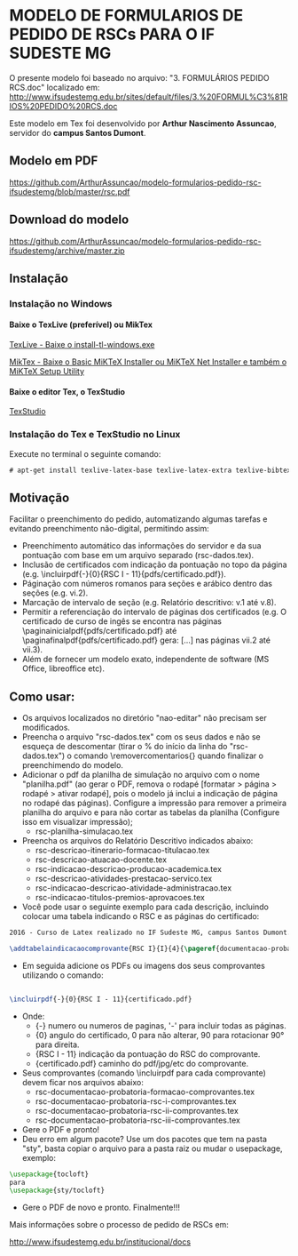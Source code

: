 # MODELO DE FORMULARIOS DE PEDIDO DE RSCs PARA O IF SUDESTE MG

O presente modelo foi baseado no arquivo: "3. FORMULÁRIOS PEDIDO RCS.doc" localizado em:
http://www.ifsudestemg.edu.br/sites/default/files/3.%20FORMUL%C3%81RIOS%20PEDIDO%20RCS.doc


Este modelo em Tex foi desenvolvido por **Arthur Nascimento Assuncao**, servidor do **campus Santos Dumont**.

## Modelo em PDF
https://github.com/ArthurAssuncao/modelo-formularios-pedido-rsc-ifsudestemg/blob/master/rsc.pdf

## Download do modelo
https://github.com/ArthurAssuncao/modelo-formularios-pedido-rsc-ifsudestemg/archive/master.zip

## Instalação

### Instalação no Windows

#### Baixe o TexLive (preferível) ou MikTex
[TexLive - Baixe o install-tl-windows.exe](http://tug.org/texlive/acquire-netinstall.html)

[MikTex - Baixe o Basic MiKTeX Installer ou MiKTeX Net Installer e também o MiKTeX Setup Utility](https://miktex.org/download)

#### Baixe o editor Tex, o TexStudio
[TexStudio](http://texstudio.sourceforge.net/#download)

### Instalação do Tex e TexStudio no Linux
Execute no terminal o seguinte comando:
```tex
# apt-get install texlive-latex-base texlive-latex-extra texlive-bibtex-extra texlive-fonts-recommended texlive-lang-portuguese texstudio
```

## Motivação
Facilitar o preenchimento do pedido, automatizando algumas tarefas e evitando preenchimento não-digital, permitindo assim: 

* Preenchimento automático das informações do servidor e da sua pontuação com base em um arquivo separado (rsc-dados.tex).
* Inclusão de certificados com indicação da pontuação no topo da página (e.g. \incluirpdf{-}{0}{RSC I - 11}{pdfs/certificado.pdf}).
* Páginação com números romanos para seções e arábico dentro das seções (e.g. vi.2).
* Marcação de intervalo de seção (e.g. Relatório descritivo: v.1 até v.8).
* Permitir a referenciação do intervalo de páginas dos certificados (e.g. O certificado de curso de ingês se encontra nas páginas \paginainicialpdf{pdfs/certificado.pdf} até \paginafinalpdf{pdfs/certificado.pdf} gera: [...] nas páginas vii.2 até vii.3).
* Além de fornecer um modelo exato, independente de software (MS Office, libreoffice etc).


## Como usar:
* Os arquivos localizados no diretório "nao-editar" não precisam ser modificados.
* Preencha o arquivo "rsc-dados.tex" com os seus dados e não se esqueça de descomentar (tirar o % do início da linha do "rsc-dados.tex") o comando \removercomentarios{} quando finalizar o preenchimendo do modelo.
* Adicionar o pdf da planilha de simulação no arquivo com o nome "planilha.pdf" (ao gerar o PDF, remova o rodapé [formatar > página > rodapé > ativar rodapé], pois o modelo já inclui a indicação de página no rodapé das páginas). Configure a impressão para remover a primeira planilha do arquivo e para não cortar as tabelas da planilha (Configure isso em visualizar impressão);
  * rsc-planilha-simulacao.tex
* Preencha os arquivos do Relatório Descritivo indicados abaixo:
  * rsc-descricao-itinerario-formacao-titulacao.tex
  * rsc-descricao-atuacao-docente.tex
  * rsc-indicacao-descricao-producao-academica.tex
  * rsc-descricao-atividades-prestacao-servico.tex
  * rsc-indicacao-descricao-atividade-administracao.tex
  * rsc-indicacao-titulos-premios-aprovacoes.tex
* Você pode usar o seguinte exemplo para cada descrição, incluindo colocar uma tabela indicando o RSC e as páginas do certificado:
```tex
2016 - Curso de Latex realizado no IF Sudeste MG, campus Santos Dumont. Documento Comprobatório: certificado.

\addtabelaindicacaocomprovante{RSC I}{I}{4}{\pageref{documentacao-probatoria-rsc-i}.\paginainicialpdf{pdf/certificado.pdf} a \pageref{documentacao-probatoria-rsc-i}.\paginafinalpdf{pdf/certificado.pdf}}
```
* Em seguida adicione os PDFs ou imagens dos seus comprovantes utilizando o comando:
```tex

\incluirpdf{-}{0}{RSC I - 11}{certificado.pdf}
```
* Onde:
  * {-} numero ou numeros de paginas, '-' para incluir todas as páginas.
  * {0} angulo do certificado, 0 para não alterar, 90 para rotacionar 90° para direita.
  * {RSC I - 11} indicação da pontuação do RSC do comprovante.
  * {certificado.pdf} caminho do pdf/jpg/etc do comprovante.
* Seus comprovantes (comando \incluirpdf para cada comprovante) devem ficar nos arquivos abaixo:
  * rsc-documentacao-probatoria-formacao-comprovantes.tex
  * rsc-documentacao-probatoria-rsc-i-comprovantes.tex
  * rsc-documentacao-probatoria-rsc-ii-comprovantes.tex
  * rsc-documentacao-probatoria-rsc-iii-comprovantes.tex
* Gere o PDF e pronto!
* Deu erro em algum pacote? Use um dos pacotes que tem na pasta "sty", basta copiar o arquivo para a pasta raiz ou mudar o usepackage, exemplo:
```tex
\usepackage{tocloft}
para
\usepackage{sty/tocloft}
```
* Gere o PDF de novo e pronto. Finalmente!!!


Mais informações sobre o processo de pedido de RSCs em:

http://www.ifsudestemg.edu.br/institucional/docs

